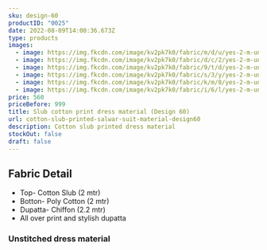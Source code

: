 ```yaml
---
sku: design-60
productID: "0025"
date: 2022-08-09T14:00:36.673Z
type: products
images:
  - image: https://img.fkcdn.com/image/kv2pk7k0/fabric/m/d/u/yes-2-m-unstitched-2-2-m-design-60-sun-fashion-and-lifestyle-original-imag825dcyj23yhy.jpeg
  - image: https://img.fkcdn.com/image/kv2pk7k0/fabric/d/c/2/yes-2-m-unstitched-2-2-m-design-60-sun-fashion-and-lifestyle-original-imag825dbdrhbzqm.jpeg
  - image: https://img.fkcdn.com/image/kv2pk7k0/fabric/9/t/d/yes-2-m-unstitched-2-2-m-design-60-sun-fashion-and-lifestyle-original-imag825degn9crzh.jpeg
  - image: https://img.fkcdn.com/image/kv2pk7k0/fabric/s/3/y/yes-2-m-unstitched-2-2-m-design-60-sun-fashion-and-lifestyle-original-imag825dapxgu4kg.jpeg
  - image: https://img.fkcdn.com/image/kv2pk7k0/fabric/k/m/8/yes-2-m-unstitched-2-2-m-design-60-sun-fashion-and-lifestyle-original-imag825d6fxmngem.jpeg
  - image: https://img.fkcdn.com/image/kv2pk7k0/fabric/i/6/l/yes-2-m-unstitched-2-2-m-design-60-sun-fashion-and-lifestyle-original-imag825dacgtbvfb.jpeg
price: 560
priceBefore: 999
title: Slub cotton print dress material (Design 60)
url: cotton-slub-printed-salwar-suit-material-design60
description: Cotton slub printed dress material
stockOut: false
draft: false
---
```

## Fabric Detail
- Top- Cotton Slub (2 mtr)
- Botton- Poly Cotton (2 mtr)
- Dupatta- Chiffon (2.2 mtr)
- All over print and stylish dupatta

### Unstitched dress material